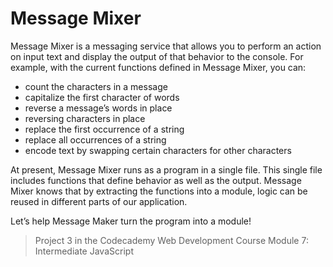 # Message Mixer

Message Mixer is a messaging service that allows you to perform an action on input text and display the output of that behavior to the console. For example, with the current functions defined in Message Mixer, you can:
  - count the characters in a message
  - capitalize the first character of words
  - reverse a message’s words in place
  - reversing characters in place
  - replace the first occurrence of a string
  - replace all occurrences of a string
  - encode text by swapping certain characters for other characters
  
At present, Message Mixer runs as a program in a single file. This single file includes functions that define behavior as well as the output. Message Mixer knows that by extracting the functions into a module, logic can be reused in different parts of our application.

Let’s help Message Maker turn the program into a module!

> Project 3 in the Codecademy Web Development Course Module 7: Intermediate JavaScript